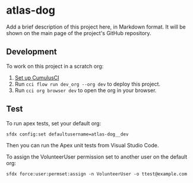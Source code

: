 # atlas-dog

Add a brief description of this project here, in Markdown format.
It will be shown on the main page of the project's GitHub repository.

## Development

To work on this project in a scratch org:

1. [Set up CumulusCI](https://cumulusci.readthedocs.io/en/latest/tutorial.html)
2. Run `cci flow run dev_org --org dev` to deploy this project.
3. Run `cci org browser dev` to open the org in your browser.

## Test

To run apex tests, set your default org:

`sfdx config:set defaultusername=atlas-dog__dev`

Then you can run the Apex unit tests from Visual Studio Code.

To assign the VolunteerUser permission set to another user on the default org:

`sfdx force:user:permset:assign -n VolunteerUser -o ttest@example.com`